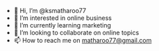 - 👋 Hi, I’m @ksmatharoo77
- 👀 I’m interested in online business
- 🌱 I’m currently learning marketing
- 💞️ I’m looking to collaborate on online topics
- 📫 How to reach me on matharoo77@gmail.com
<!---
ksmatharoo77/ksmatharoo77 is a ✨ special ✨ repository because its `README.md` (this file) appears on your GitHub profile.
You can click the Preview link to take a look at your changes.
--->
